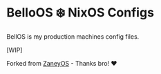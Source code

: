# BelloOS ❄️ NixOS Configs

BellOS is my production machines config files.

[WIP]

Forked from [ZaneyOS](https://gitlab.com/Zaney/zaneyos) - Thanks bro! ❤️